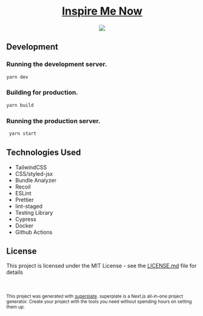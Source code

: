 <a href="https://inspire-me-now.vercel.app/"><h1 align="center">Inspire Me Now</h1><a>

<p align="center"> <a href="https://hits.seeyoufarm.com"><img src="https://hits.seeyoufarm.com/api/count/incr/badge.svg?url=https%3A%2F%2Fgithub.com%2Falphaolomi%2Finspire-me-now&count_bg=%2379C83D&title_bg=%23555555&icon=googlefit.svg&icon_color=%23E7E7E7&title=hits&edge_flat=false"/></a></p>


## Development

### Running the development server.

```sh
yarn dev
```

### Building for production.

```sh
yarn build
```

### Running the production server.

```sh
 yarn start
```

## Technologies Used

- TailwindCSS
- CSS/styled-jsx
- Bundle Analyzer
- Recoil
- ESLint
- Prettier
- lint-staged
- Testing Library
- Cypress
- Docker
- Github Actions

## License

This project is licensed under the MIT License - see the [LICENSE.md](LICENSE.md) file for details

<br><br>
<small>This project was generated with [superplate](https://github.com/pankod/superplate). superplate is a Next.js all-in-one project generator. Create your project with the tools you need without spending hours on setting them up.
</small>
